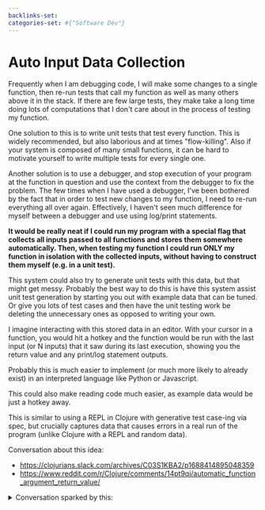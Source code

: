 ```yaml
---
backlinks-set: 
categories-set: #{"Software Dev"}
---
```

# Auto Input Data Collection

Frequently when I am debugging code, I will make some changes to a single
function, then re-run tests that call my function as well as many others above
it in the stack. If there are few large tests, they make take a long time doing
lots of computations that I don't care about in the process of testing my
function.

One solution to this is to write unit tests that test every function.
This is widely recommended, but also laborious and at times "flow-killing".
Also if your system is composed of many small functions, it can be hard to
motivate yourself to write multiple tests for every single one.

Another solution is to use a debugger, and stop execution of your program at
the function in question and use the context from the debugger to fix the
problem. The few times when I have used a debugger, I've been bothered by the
fact that in order to test new changes to my function, I need to re-run
everything all over again. Effectively, I haven't seen much difference for
myself between a debugger and use using log/print statements.

**It would be really neat if I could run my program with a special flag that
collects all inputs passed to all functions and stores them somewhere
automatically. Then, when testing my function I could run ONLY my function in
isolation with the collected inputs, without having to construct them myself
(e.g. in a unit test).**

This system could also try to generate unit tests with this data, but that
might get messy.
Probably the best way to do this is have this system assist
unit test generation by starting you out with example data that can be tuned.
Or give you lots of test cases and then have the unit testing work be deleting
the unnecessary ones as opposed to writing your own.

I imagine interacting with this stored data in an editor.
With your cursor in a function, you would hit a hotkey and the function would be
run with the last input (or N inputs) that it saw during its last execution,
showing you the return value and any print/log statement outputs.

Probably this is much easier to implement (or much more likely to already
exist) in an interpreted language like Python or Javascript.

This could also make reading code much easier, as example data would be just a
hotkey away.

This is similar to using a REPL in Clojure with generative test case-ing via
spec, but crucially captures data that causes errors in a real run of the
program (unlike Clojure with a REPL and random data).

Conversation about this idea:

 - https://clojurians.slack.com/archives/C03S1KBA2/p1688414895048359
 - https://www.reddit.com/r/Clojure/comments/14pt9qj/automatic_function_argument_return_value/

<details>
<summary>
Conversation sparked by this:
</summary>

```
Tanner Young, Jan 19, 2022, 3:52 PM
> One solution to this is to write unit tests that test every function.
This is usually a big waste of time (or at least easily perceived as such),
since most functions will probably never be broken, especially if they are kept
small.

Spicy take on that one.

I think the problem you are running against is that you want to define your
code, then write your tests to verify it doesn't change (correctness regression
checking).
I'd assert this is the wrong way to approach testing behavior.
You should consider reading on
https://en.wikipedia.org/wiki/Behavior-driven_development (a off-shoot of TDD)
in which you write tests of API behavior before writing the code itself.
If you can change your code without failing your tests, then by definition it is
correct.

Kovas Palunas, Jan 19, 2022, 4:09 PM
i know 😛 I didn't feel like being more nuanced as I was getting this off my head. 

You're right that some form of TDD would solve this problem.
But if you are not doing TDD this would be nice.
I feel like the pros and cons of TDD are a big rabbit hole that might be fun to
discuss more (perhaps in the programming discussion group?).
I guess I'll just say that I have done a LOT more non-TDD programming than TDD
programming, but maybe that's just me

Tim Ford, Jan 19, 2022, 4:11 PM
I think Tanner's response only begs the question of which API you're testing.
At which level.
Are you doing BDD on the interfaces between large subsystems?
Only on your public API  (what which point your space of possible inputs/ouputs
is ~infinite)?
If you squint right, a unit test on a function is BDD applied to the interface
of that specific function.

Kovas Palunas, Jan 19, 2022, 4:11 PM, Edited
Also to clarify, if you are doing some kind of test driven development where you
have only high level public interface tests written first (maybe this is BDD?)
you would still be writing nested functions without tests

Andrew Stewart, Jan 19, 2022, 4:11 PM
I wouldn't say I do much BDD / TDD, but a lack of unit tests is a major code smell

+1 to what Tim said, depends a lot on which layer you're testing or not testing

Kovas Palunas, Jan 19, 2022, 4:12 PM
the inspiration for my idea was to smooth the code writing/reading process, NOT
to replace unit tests

just to be clear

Tim Ford, Jan 19, 2022, 4:13 PM
To Kovas's initial question...
I've thought about this very thing too Kovas.
I think you could implement such a thing very similarly to how we do image diff
testing with SCUBA.
Specifically, the tooling helps A LOT in the ergonomics of accepting desired
changes that might effect lots of "goldens", showing diffs between "goldens" and
variants, etc.

Kovas Palunas, Jan 19, 2022, 4:14 PM
isn't SCUBA just helping interpret test results at a very high level tho?
what if it takes 20+ seconds for your scuba test to run?

(i haven't used SCUBA, so maybe it's faster)

Tanner Young, Jan 19, 2022, 4:16 PM
I suppose my assertion is that if you have code which isn't tested then there is
literally no definition of correct except for the behavior as written, which
becomes also correct when changed in arbitrary ways.

If you are debugging something you are trying to figure out why it is not
correct, but you should have an assertion that it is indeed not correct before
you attempt to "fix" the code

Tim Ford, Jan 19, 2022, 4:16 PM
Actually my idea is different from yours.
Youre talking about saving off the inputs.
I was talking about saving off the outputs.

Take all the tests we do which EXPECT protos to have certain fields.
I've wondered...
what if we just dumped all the wanted protos to text format in a file...
and then saved that file as a golden, and used diff tools to see the difference?
The benefit is you avoid having to have written all those test cases.

Then add proto-level annotations in order to automatically ignore fields that
can change (e.g. timestamps)

Sorry to take it off track 😀

Tanner Young, Jan 19, 2022, 4:18 PM
Practically speaking though, I think you could look up auto-generated
parameterized unit tests to match the idea you've had

Tim Ford, Jan 19, 2022, 4:20 PM
yeah

Andrew Stewart, Jan 19, 2022, 4:21 PM
It's not a mechanism for capturing inputs, but stuff like
google3/testing/production_stub/public/testvalue.h does allow tests to inject
values in tests that might otherwise be difficult

Tanner Young, Jan 19, 2022, 4:22 PM
At my old company we would use a system of input generators which were called
"Arbitrary[x]" which would generate an arbitrary instance of X.
This is similar to proto generators I suppose, but slightly more nuanced in that
you could define what an arbitrary instance looks like and relationships between
data on it.
Then when you tested the interface, you would construct said arbitrary instance
of your inputs with constraints on specific things you cared about, and very
ergonomically write unit tests in a BDD fashion (with associated language)

See https://www.scalatest.org/user_guide/generator_driven_property_checks if you
are interested; I very much like that style of testing

and https://www.scala-exercises.org/scalacheck/arbitrary

Kovas Palunas, Jan 19, 2022, 4:26 PM
Here's a more concrete example of how I think this would be useful:

You're debugging a flaky error in a program that normally takes a while to run.  You could: 
(1) Run the program with a debugger/print statements multiple times to try to
triangulate what function is causing the error so you can reproduce the issue in
a unit test, then fix the function.
(2) With this idea, you run the program once, then run individual functions with
the saved input data until you find the problem, write your test, and fix it.

In case (2) there is less waiting and more interactive development

Tim Ford, Jan 19, 2022, 4:26 PM
@Tanner Young Would that be similar to adding lots of assert statements that
check that certain relationships between your data hold, and then feeding in
arbitrary data?

Tanner Young, Jan 19, 2022, 4:27 PM
@Tim Ford  in implementation no; it does not generate random data and then
verify assertions on it.
You instead write your own generator using more basic building blocks (like
other generators).

> You're debugging a flaky error in a program that normally takes a while to run.  You could: 

Just use the original flake error, no?

Kovas Palunas, Jan 19, 2022, 4:29 PM
but what if you're not sure which function is causing the error?

Tanner Young, Jan 19, 2022, 4:29 PM
I guess it depends, I was only thinking about test execution order as a source
of flake (which can be reproduced), doesn't work for thread locking errors

Tim Ford, Jan 19, 2022, 4:29 PM
@Kovas Palunas I guess I see what you're saying...
in practice, in such scenarios, I think I usually find a place where a test
should be but isn't.
or where a test is wrong or incomplete

Kovas Palunas, Jan 19, 2022, 4:29 PM
i agree, but finding the root cause has to be done before you can write the missing test

Tanner Young, Jan 19, 2022, 4:29 PM
This is especially difficult for classes of parallel execution errors..

Kovas Palunas, Jan 19, 2022, 4:29 PM
yep that's true

Tim Ford, Jan 19, 2022, 4:39 PM
yeah...
if you could replay all sources of input to the program (not individual
functions), then you could attach a debugger, set whatever breakpoints you might
want, and then replay.
In a past game development job we did something like that.
But with parallelism issues, the kernel's scheduling decisions are inputs, and
you have subtle timing issues too...
so yeah, it could not handle that kind of thing

I think that class of issue is better handled with something like TSan or Rust

static or dynamic data race detection/prevention

Tanner Young, Jan 19, 2022, 4:39 PM
> I think that class of issue is better handled with something like TSan or Rust

Now we're talking...

Andrew Stewart, Jan 19, 2022, 4:59 PM
Not explicitly related to the topic, but http://go/atomic-danger talks about some things that are difficult to test

David Poliakoff, Jan 20, 2022, 7:42 AM
Another use case for this was at my last job, we often couldn't share entire
sensitive codes or inputs externally, but could share security-reviewed
snippets.
So we would often write code that would wrap functions, typically at a library
boundary, and record inputs.
Then we would be able to relaunch functions with those given inputs.

 It turned out to be pretty expensive to do in practice.
 Personally I'm of an "if you can test it, do test it" mentality.
 There were also efforts in resilience, though, which could detect whether the
 same execution of a kernel/function could produce substantively different
 outputs, if you're looking for nondeterminism.
```
</details>